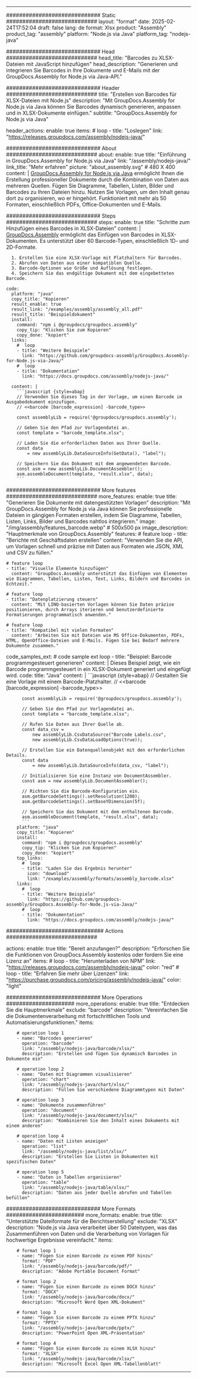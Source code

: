 



---
############################# Static ############################
layout: "format"
date:  2025-02-24T17:52:04
draft: false
lang: de
format: Xlsx
product: "Assembly"
product_tag: "assembly"
platform: "Node.js via Java"
platform_tag: "nodejs-java"

############################# Head ############################
head_title: "Barcodes zu XLSX-Dateien mit JavaScript hinzufügen"
head_description: "Generieren und integrieren Sie Barcodes in Ihre Dokumente und E-Mails mit der GroupDocs.Assembly for Node.js via Java-API."

############################# Header ############################
title: "Erstellen von Barcodes für XLSX-Dateien mit Node.js" 
description: "Mit GroupDocs.Assembly for Node.js via Java können Sie Barcodes dynamisch generieren, anpassen und in XLSX-Dokumente einfügen."
subtitle: "GroupDocs.Assembly for Node.js via Java" 

header_actions:
  enable: true
  items:
    #  loop
    - title: "Loslegen"
      link: "https://releases.groupdocs.com/assembly/nodejs-java/"
      
############################# About ############################
about:
    enable: true
    title: "Einführung in GroupDocs.Assembly for Node.js via Java"
    link: "/assembly/nodejs-java/"
    link_title: "Mehr erfahren"
    picture: "about_assembly.svg" # 480 X 400
    content: |
       [GroupDocs.Assembly for Node.js via Java](/assembly/nodejs-java/) ermöglicht Ihnen die Erstellung professioneller Dokumente durch die Kombination von Daten aus mehreren Quellen. Fügen Sie Diagramme, Tabellen, Listen, Bilder und Barcodes zu Ihren Dateien hinzu. Nutzen Sie Vorlagen, um den Inhalt genau dort zu organisieren, wo er hingehört. Funktioniert mit mehr als 50 Formaten, einschließlich PDFs, Office-Dokumenten und E-Mails.

############################# Steps ############################
steps:
    enable: true
    title: "Schritte zum Hinzufügen eines Barcodes in XLSX-Dateien"
    content: |
      [GroupDocs.Assembly](/assembly/nodejs-java/) ermöglicht das Einfügen von Barcodes in XLSX-Dokumenten. Es unterstützt über 60 Barcode-Typen, einschließlich 1D- und 2D-Formate.
      
      1. Erstellen Sie eine XLSX-Vorlage mit Platzhaltern für Barcodes.
      2. Abrufen von Daten aus einer kompatiblen Quelle.
      3. Barcode-Optionen wie Größe und Auflösung festlegen.
      4. Speichern Sie das endgültige Dokument mit dem eingebetteten Barcode.
   
    code:
      platform: "java"
      copy_title: "Kopieren"
      result_enable: true
      result_link: "/examples/assembly/assembly_all.pdf"
      result_title: "Beispieldokument"
      install:
        command: "npm i @groupdocs/groupdocs.assembly"
        copy_tip: "Klicken Sie zum Kopieren"
        copy_done: "kopiert"
      links:
        #  loop
        - title: "Weitere Beispiele"
          link: "https://github.com/groupdocs-assembly/GroupDocs.Assembly-for-Node.js-via-Java/"
        #  loop
        - title: "Dokumentation"
          link: "https://docs.groupdocs.com/assembly/nodejs-java/"
          
      content: |
        ```javascript {style=abap}
        // Verwenden Sie dieses Tag in der Vorlage, um einen Barcode im Ausgabedokument einzufügen.
        // <<barcode [barcode_expression] -barcode_type>>
    
        const assemblyLib = require('@groupdocs/groupdocs.assembly');

        // Geben Sie den Pfad zur Vorlagendatei an.
        const template = "barcode_template.xlsx";

        // Laden Sie die erforderlichen Daten aus Ihrer Quelle.
        const data 
            = new assemblyLib.DataSourceInfo(GetData(), "label");

        // Speichern Sie das Dokument mit dem angewendeten Barcode.
        const asm = new assemblyLib.DocumentAssembler();
        asm.assembleDocument(template, "result.xlsx", data);
        ```           

############################# More features ############################
more_features:
  enable: true
  title: "Generieren Sie Dokumente mit datengestützten Vorlagen"
  description: "Mit GroupDocs.Assembly for Node.js via Java können Sie professionelle Dateien in gängigen Formaten erstellen, indem Sie Diagramme, Tabellen, Listen, Links, Bilder und Barcodes nahtlos integrieren."
  image: "/img/assembly/features_barcode.webp" # 500x500 px
  image_description: "Hauptmerkmale von GroupDocs.Assembly"
  features:
    # feature loop
    - title: "Berichte mit Geschäftsdaten erstellen"
      content: "Verwenden Sie die API, um Vorlagen schnell und präzise mit Daten aus Formaten wie JSON, XML und CSV zu füllen."

    # feature loop
    - title: "Visuelle Elemente hinzufügen"
      content: "GroupDocs.Assembly unterstützt das Einfügen von Elementen wie Diagrammen, Tabellen, Listen, Text, Links, Bildern und Barcodes in Echtzeit."

    # feature loop
    - title: "Datenplatzierung steuern"
      content: "Mit LINQ-basierten Vorlagen können Sie Daten präzise positionieren, durch Arrays iterieren und benutzerdefinierte Formatierungen programmatisch anwenden."

    # feature loop
    - title: "Kompatibel mit vielen Formaten"
      content: "Arbeiten Sie mit Dateien wie MS Office-Dokumenten, PDFs, HTML, OpenOffice-Dateien und E-Mails. Fügen Sie bei Bedarf mehrere Dokumente zusammen."
      
  code_samples_ext:
    # code sample ext loop
    - title: "Beispiel: Barcode programmgesteuert generieren"
      content: |
        Dieses Beispiel zeigt, wie ein Barcode programmgesteuert in ein XLSX-Dokument generiert und eingefügt wird.
      code:
        title: "Java"
        content: |
          ```javascript {style=abap}
          // Gestalten Sie eine Vorlage mit einem Barcode-Platzhalter.
          // <<barcode [barcode_expression] -barcode_type>>
          
          const assemblyLib = require('@groupdocs/groupdocs.assembly');

          // Geben Sie den Pfad zur Vorlagendatei an.
          const template = "barcode_template.xlsx";

          // Rufen Sie Daten aus Ihrer Quelle ab.
          const data_csv =
              new assemblyLib.CsvDataSource("Barcode Labels.csv", 
              new assemblyLib.CsvDataLoadOptions(true));

          // Erstellen Sie ein Datenquellenobjekt mit den erforderlichen Details.
          const data 
              = new assemblyLib.DataSourceInfo(data_csv, "label");

          // Initialisieren Sie eine Instanz von DocumentAssembler.
          const asm = new assemblyLib.DocumentAssembler();

          // Richten Sie die Barcode-Konfiguration ein.
          asm.getBarcodeSettings().setResolution(1200);
          asm.getBarcodeSettings().setBaseYDimension(5f);

          // Speichern Sie das Dokument mit dem enthaltenen Barcode.
          asm.assembleDocument(template, "result.xlsx", data);
          ```
        platform: "java"
        copy_title: "Kopieren"
        install:
          command: "npm i @groupdocs/groupdocs.assembly"
          copy_tip: "Klicken Sie zum Kopieren"
          copy_done: "kopiert"
        top_links:
          #  loop
          - title: "Laden Sie das Ergebnis herunter"
            icon: "download"
            link: "/examples/assembly/formats/assembly_barcode.xlsx"
        links:
          #  loop
          - title: "Weitere Beispiele"
            link: "https://github.com/groupdocs-assembly/GroupDocs.Assembly-for-Node.js-via-Java/"
          #  loop
          - title: "Dokumentation"
            link: "https://docs.groupdocs.com/assembly/nodejs-java/"
            

            


############################## Actions ############################

actions:
  enable: true
  title: "Bereit anzufangen?"
  description: "Erforschen Sie die Funktionen von GroupDocs.Assembly kostenlos oder fordern Sie eine Lizenz an"
  items:
    #  loop
    - title: "Herunterladen von NPM"
      link: "https://releases.groupdocs.com/assembly/nodejs-java/"
      color: "red"
        #  loop
    - title: "Erfahren Sie mehr über Lizenzen"
      link: "https://purchase.groupdocs.com/pricing/assembly/nodejs-java/"
      color: "light"


############################# More Operations #####################
more_operations:
    enable: true
    title: "Entdecken Sie die Hauptmerkmale"
    exclude: "barcode"
    description: "Vereinfachen Sie die Dokumentenverarbeitung mit fortschrittlichen Tools und Automatisierungsfunktionen."
    items: 
          
        # operation loop 1
        - name: "Barcodes generieren"
          operation: "barcode"
          link: "/assembly/nodejs-java/barcode/xlsx/"
          description: "Erstellen und fügen Sie dynamisch Barcodes in Dokumente ein"

        # operation loop 2
        - name: "Daten mit Diagrammen visualisieren"
          operation: "chart"
          link: "/assembly/nodejs-java/chart/xlsx/"
          description: "Füllen Sie verschiedene Diagrammtypen mit Daten"

        # operation loop 3
        - name: "Dokumente zusammenführen"
          operation: "document"
          link: "/assembly/nodejs-java/document/xlsx/"
          description: "Kombinieren Sie den Inhalt eines Dokuments mit einem anderen"

        # operation loop 4
        - name: "Daten mit Listen anzeigen"
          operation: "list"
          link: "/assembly/nodejs-java/list/xlsx/"
          description: "Erstellen Sie Listen in Dokumenten mit spezifischen Daten"

        # operation loop 5
        - name: "Daten in Tabellen organisieren"
          operation: "table"
          link: "/assembly/nodejs-java/table/xlsx/"
          description: "Daten aus jeder Quelle abrufen und Tabellen befüllen"
         
          
############################# More Formats ########################
more_formats:
    enable: true
    title: "Unterstützte Dateiformate für die Berichtserstellung"
    exclude: "XLSX"
    description: "Node.js via Java verarbeitet über 50 Dateitypen, was das Zusammenführen von Daten und die Verarbeitung von Vorlagen für hochwertige Ergebnisse vereinfacht."
    items: 
          
        # format loop 1
        - name: "Fügen Sie einen Barcode zu einem PDF hinzu"
          format: "PDF"
          link: "/assembly/nodejs-java/barcode/pdf/"
          description: "Adobe Portable Document Format"
          
        # format loop 2
        - name: "Fügen Sie einen Barcode zu einem DOCX hinzu"
          format: "DOCX"
          link: "/assembly/nodejs-java/barcode/docx/"
          description: "Microsoft Word Open XML-Dokument"
          
        # format loop 3
        - name: "Fügen Sie einen Barcode zu einem PPTX hinzu"
          format: "PPTX"
          link: "/assembly/nodejs-java/barcode/pptx/"
          description: "PowerPoint Open XML-Präsentation"
          
        # format loop 4
        - name: "Fügen Sie einen Barcode zu einem XLSX hinzu"
          format: "XLSX"
          link: "/assembly/nodejs-java/barcode/xlsx/"
          description: "Microsoft Excel Open XML-Tabellenblatt"


          

---